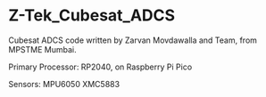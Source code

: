 # Z-Tek_Cubesat_ADCS
Cubesat ADCS code written by Zarvan Movdawalla and Team, from MPSTME Mumbai.

Primary Processor: RP2040, on Raspberry Pi Pico

Sensors:
MPU6050
XMC5883
